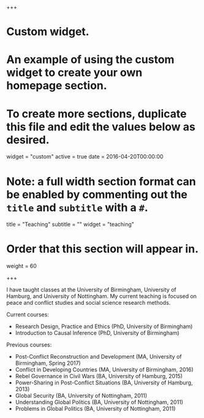 +++
# Custom widget.
# An example of using the custom widget to create your own homepage section.
# To create more sections, duplicate this file and edit the values below as desired.
widget = "custom"
active = true
date = 2016-04-20T00:00:00

# Note: a full width section format can be enabled by commenting out the `title` and `subtitle` with a `#`.
title = "Teaching"
subtitle = ""
widget = "teaching"

# Order that this section will appear in.
weight = 60

+++

I have taught classes at the University of Birmingham, University of Hamburg, and University of Nottingham. My current teaching is focused on peace and conflict studies and social science research methods.

Current courses:

- Research Design, Practice and Ethics (PhD, University of Birmingham)
- Introduction to Causal Inference (PhD, University of Birmingham)

Previous courses:

- Post-Conflict Reconstruction and Development (MA, University of Birmingham, Spring 2017)
- Conflict in Developing Countries (MA, University of Birmingham, 2016)
- Rebel Governance in Civil Wars (BA, University of Hamburg, 2015)
- Power-Sharing in Post-Conflict Situations (BA, University of Hamburg, 2013)
- Global Security (BA, University of Nottingham, 2011)
- Understanding Global Politics (BA, University of Nottingham, 2011)
- Problems in Global Politics (BA, University of Nottingham, 2011)
